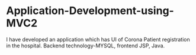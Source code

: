 # Application-Development-using-MVC2
I have developed an application which has UI of Corona Patient registration in the hospital. Backend technology-MYSQL, frontend  JSP, Java.
